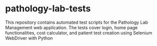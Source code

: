 # pathology-lab-tests
This repository contains automated test scripts for the Pathology Lab Management web application. The tests cover login, home page functionalities, cost calculator, and patient test creation using Selenium WebDriver with Python

